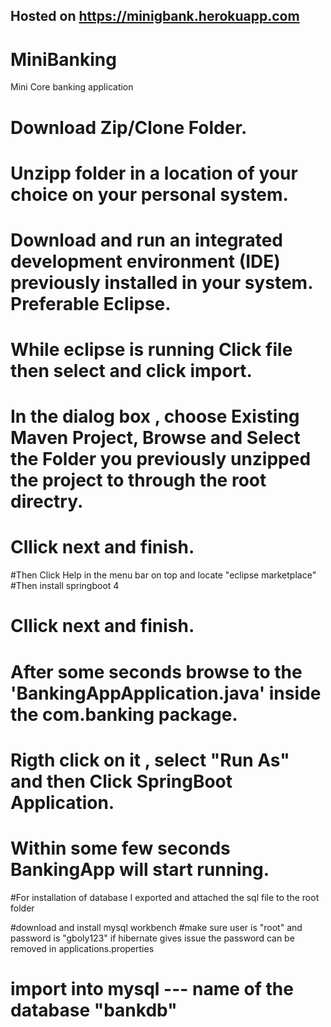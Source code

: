 ## Hosted on https://minigbank.herokuapp.com
# MiniBanking
Mini Core banking application

# Download Zip/Clone Folder.

# Unzipp folder in a location of your choice on your personal system.

# Download and run an integrated development environment (IDE)  previously installed in your system. Preferable Eclipse.

# While eclipse is running Click file then select and click import. 

# In the dialog box , choose Existing Maven Project, Browse and  Select the Folder you previously unzipped the project to through the root directry.
# Cllick next and finish. 

#Then Click Help in the menu bar on top and locate "eclipse marketplace"
#Then install springboot 4


# Cllick next and finish. 

# After some seconds browse to the 'BankingAppApplication.java' inside the com.banking package.


# Rigth click on it , select "Run As"  and then Click SpringBoot Application.

# Within some few seconds BankingApp will start running. 

#For installation of database I exported and attached the sql file to the root folder

#download and install mysql workbench
#make sure user is "root" and password is "gboly123" if hibernate gives issue the password can be removed in applications.properties
# import into mysql --- name of the database "bankdb"
